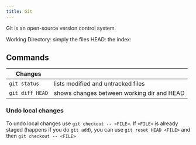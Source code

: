 ```yaml
---
title: Git
---
```


Git is an open-source version control system.

Working Directory: simply the files 
HEAD: the 
index: 


## Commands

| Changes | |
|---|---|
| `git status` | lists modified and untracked files |
| `git diff HEAD` | shows changes between working dir and HEAD |


### Undo local changes
To undo local changes use `git checkout -- <FILE>`. If `<FILE>` is already staged (happens if you do `git add`), you can use `git reset HEAD <FILE>` and then `git checkout -- <FILE>`



